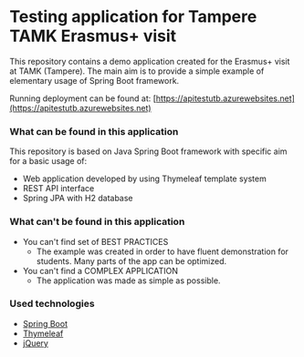 # Testing application for Tampere TAMK Erasmus+ visit
This repository contains a demo application created for the Erasmus+ visit at TAMK (Tampere).
The main aim is to provide a simple example of elementary usage of Spring Boot framework.

Running deployment can be found at:
[https://apitestutb.azurewebsites.net](https://apitestutb.azurewebsites.net)


### What can be found in this application

This repository is based on Java Spring Boot framework with specific aim for a basic usage of:
* Web application developed by using Thymeleaf template system
* REST API interface
* Spring JPA with H2 database

### What can't be found in this application

* You can't find set of BEST PRACTICES 
  * The example was created in order to have fluent demonstration for students. Many parts of the app can be optimized.
* You can't find a COMPLEX APPLICATION
  * The application was made as simple as possible.

### Used technologies

* [Spring Boot](https://spring.io/projects/spring-boot)
* [Thymeleaf](https://www.thymeleaf.org)
* [jQuery](https://jquery.com)